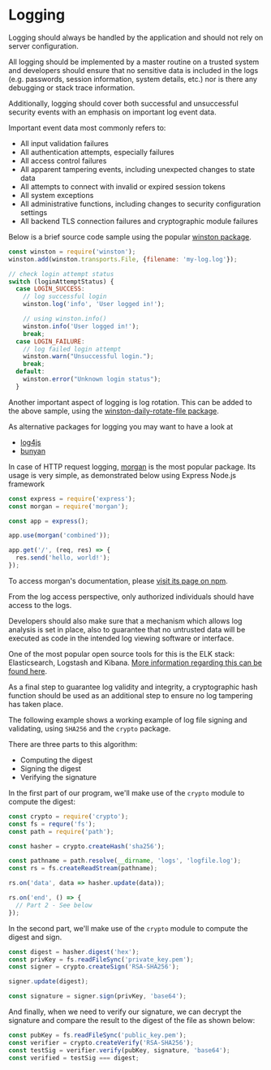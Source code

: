 Logging
=======

Logging should always be handled by the application and should not rely on
server configuration.

All logging should be implemented by a master routine on a trusted system and
developers should ensure that no sensitive data is included in the logs (e.g.
passwords, session information, system details, etc.) nor is there any
debugging or stack trace information.

Additionally, logging should cover both successful and unsuccessful security
events with an emphasis on important log event data.

Important event data most commonly refers to:

* All input validation failures
* All authentication attempts, especially failures
* All access control failures
* All apparent tampering events, including unexpected changes to state data
* All attempts to connect with invalid or expired session tokens
* All system exceptions
* All administrative functions, including changes to security configuration
  settings
* All backend TLS connection failures and cryptographic module failures

Below is a brief source code sample using the popular [winston package][4].

```javascript
const winston = require('winston');
winston.add(winston.transports.File, {filename: 'my-log.log'});

// check login attempt status
switch (loginAttemptStatus) {
  case LOGIN_SUCCESS:
    // log successful login
    winston.log('info', 'User logged in!');

    // using winston.info()
    winston.info('User logged in!');
    break;
  case LOGIN_FAILURE:
    // log failed login attempt
    winston.warn("Unsuccessful login.");
    break;
  default:
    winston.error("Unknown login status");
  }
```

Another important aspect of logging is log rotation. This can be added to the
above sample, using the [winston-daily-rotate-file package][5].

As alternative packages for logging you may want to have a look at

* [log4js][1]
* [bunyan][2]

In case of HTTP request logging, [morgan][3] is the most popular package.
Its usage is very simple, as demonstrated below using Express Node.js framework

```javascript
const express = require('express');
const morgan = require('morgan');

const app = express();

app.use(morgan('combined'));

app.get('/', (req, res) => {
  res.send('hello, world!');
});
```

To access morgan's documentation, please [visit its page on npm][3].

From the log access perspective, only authorized individuals should have access
to the logs.

Developers should also make sure that a mechanism which allows log
analysis is set in place, also to guarantee that no untrusted data will
be executed as code in the intended log viewing software or interface.

One of the most popular open source tools for this is the ELK stack:
Elasticsearch, Logstash and Kibana. [More information regarding this can be
found here][6].

As a final step to guarantee log validity and integrity, a cryptographic hash
function should be used as an additional step to ensure no log tampering has
taken place.

The following example shows a working example of log file signing and
validating, using `SHA256` and the `crypto` package.

There are three parts to this algorithm:

* Computing the digest
* Signing the digest
* Verifying the signature

In the first part of our program, we'll make use of the `crypto` module to
compute the digest:

```javascript
const crypto = require('crypto');
const fs = requre('fs');
const path = require('path');

const hasher = crypto.createHash('sha256');

const pathname = path.resolve(__dirname, 'logs', 'logfile.log');
const rs = fs.createReadStream(pathname);

rs.on('data', data => hasher.update(data));

rs.on('end', () => {
  // Part 2 - See below
});
```

In the second part, we'll make use of the `crypto` module to compute the digest
and sign.

```javascript
const digest = hasher.digest('hex');
const privKey = fs.readFileSync('private_key.pem');
const signer = crypto.createSign('RSA-SHA256');

signer.update(digest);

const signature = signer.sign(privKey, 'base64');
```

And finally, when we need to verify our signature, we can decrypt the signature
and compare the result to the digest of the file as shown below:

```javascript
const pubKey = fs.readFileSync('public_key.pem');
const verifier = crypto.createVerify('RSA-SHA256');
const testSig = verifier.verify(pubKey, signature, 'base64');
const verified = testSig === digest;
```

[1]: https://www.npmjs.com/package/log4js
[2]: https://www.npmjs.com/package/bunyan
[3]: https://www.npmjs.com/package/morgan
[4]: https://www.npmjs.com/package/winston
[5]: https://www.npmjs.com/package/winston-daily-rotate-file
[6]: https://www.elastic.co/webinars/introduction-elk-stack
